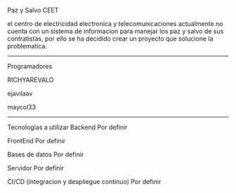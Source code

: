 Paz y Salvo CEET


el centro de electricidad electronica y telecomunicaciones actualmente no cuenta con un sistema de informacion para manejar los paz y salvo de sus contratistas, por ello se ha decidido crear un proyecto que solucione la problematica.

----------------------------------------------------------------------------------------------------------------------------------------------------------------
Programadores

RICHYAREVALO

ejavilaav

maycol33



---------------------------------------------------------------------------------------------------------------------------------------------------------------
Tecnologias a utilizar
Backend
Por definir

FrontEnd
Por definir

Bases de datos
Por definir

Servidor
Por definir

CI/CD (integracion y despliegue continuo)
Por definir
